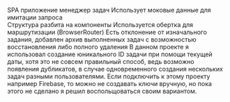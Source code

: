 SPA приложение менеджер задач
Использует моковые данные для имитации запроса  
Структура разбита на компоненты
Используется обертка для маршрутизации (BrowserRouter)
Есть отклонение от изначального задания, добавлен архив
выполненных задач с возможностью восстановления либо полного удаления
В данном проекте я использовал создание юникального ID задачи при помощи текущей даты, хотя это не совсем правильный способ, ведь возможно появления дубликатов, в случае одновременного создания нескольких задач разными пользователями. Если подключить к этому проекту например Firebase, то можно не создавать ключи вручную, но пока этого не сделано я решил воспольщоваться своим вариантом.
